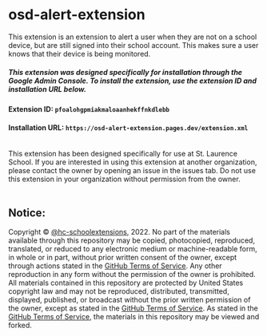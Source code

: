 # osd-alert-extension
This extension is an extension to alert a user when they are not on a school device, but are still signed into their school account. This makes sure a user knows that their device is being monitored.
<br>
##### This extension was designed specifically for installation through the Google Admin Console. To install the extension, use the extension ID and installation URL below.

#### Extension ID: ```pfoalohgpmiakmaloaanhekffnkdlebb```

#### Installation URL: ```https://osd-alert-extension.pages.dev/extension.xml```

<br>
This extension has been designed specifically for use at St. Laurence School. If you are interested in using this extension at another organization, please contact the owner by opening an issue in the issues tab. Do not use this extension in your organization without permission from the owner.
<br><br>

## Notice:
Copyright © [@hc-schoolextensions](https://github.com/hc-schoolextensions/ '@hc-schoolextensions'), 2022. No part of the materials available through this repository may be copied, photocopied, reproduced, translated, or reduced to any electronic medium or machine-readable form, in whole or in part, without prior written consent of the owner, except through actions stated in the [GitHub Terms of Service](https://docs.github.com/en/site-policy/github-terms/github-terms-of-service#5-license-grant-to-other-users). Any other reproduction in any form without the permission of the owner is prohibited. All materials contained in this repository are protected by United States copyright law and may not be reproduced, distributed, transmitted, displayed, published, or broadcast without the prior written permission of the owner, except as stated in the [GitHub Terms of Service](https://docs.github.com/en/site-policy/github-terms/github-terms-of-service#5-license-grant-to-other-users). As stated in the [GitHub Terms of Service](https://docs.github.com/en/site-policy/github-terms/github-terms-of-service#5-license-grant-to-other-users), the materials in this repository may be viewed and forked.